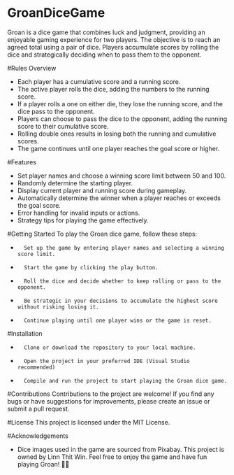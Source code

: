 # GroanDiceGame

Groan is a dice game that combines luck and judgment, providing an enjoyable gaming experience for two players. The objective is to reach an agreed total using a pair of dice. Players accumulate scores by rolling the dice and strategically deciding when to pass them to the opponent.

#Rules Overview
* Each player has a cumulative score and a running score.
* The active player rolls the dice, adding the numbers to the running score.
* If a player rolls a one on either die, they lose the running score, and the dice pass to the opponent.
* Players can choose to pass the dice to the opponent, adding the running score to their cumulative score.
* Rolling double ones results in losing both the running and cumulative scores.
* The game continues until one player reaches the goal score or higher.

#Features
* Set player names and choose a winning score limit between 50 and 100.
* Randomly determine the starting player.
* Display current player and running score during gameplay.
* Automatically determine the winner when a player reaches or exceeds the goal score.
* Error handling for invalid inputs or actions.
* Strategy tips for playing the game effectively.

#Getting Started
To play the Groan dice game, follow these steps:
* 		Set up the game by entering player names and selecting a winning score limit.
* 		Start the game by clicking the play button.
* 		Roll the dice and decide whether to keep rolling or pass to the opponent.
* 		Be strategic in your decisions to accumulate the highest score without risking losing it.
* 		Continue playing until one player wins or the game is reset.

#Installation
* 		Clone or download the repository to your local machine.
* 		Open the project in your preferred IDE (Visual Studio recommended)
* 		Compile and run the project to start playing the Groan dice game.
  
#Contributions
Contributions to the project are welcome! If you find any bugs or have suggestions for improvements, please create an issue or submit a pull request.

#License
This project is licensed under the MIT License.

#Acknowledgements
* Dice images used in the game are sourced from Pixabay.
This project is owned by Linn Thit Win. 
Feel free to enjoy the game and have fun playing Groan! 🎲🎉
